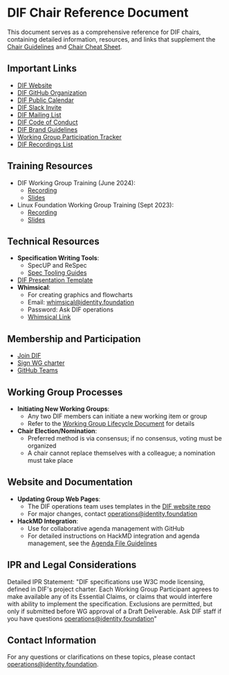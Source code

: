 # DIF Chair Reference Document

This document serves as a comprehensive reference for DIF chairs, containing detailed information, resources, and links that supplement the [Chair Guidelines](./chair_guidelines.md) and [Chair Cheat Sheet](./chair_cheat_sheet.md).

## Important Links

- [DIF Website](https://identity.foundation/)
- [DIF GitHub Organization](https://github.com/decentralized-identity)
- [DIF Public Calendar](http://bit.ly/dif-calendar)
- [DIF Slack Invite](https://bit.ly/DIF_slack_invite)
- [DIF Mailing List](https://dif.groups.io/g/main)
- [DIF Code of Conduct](https://github.com/decentralized-identity/org/blob/master/code-of-conduct.md)
- [DIF Brand Guidelines](http://bit.ly/DIF_brand_guidelines)
- [Working Group Participation Tracker](http://bit.ly/dif_wg_participation)
- [DIF Recordings List](http://bit.ly/DIF_recordings_list)

## Training Resources

- DIF Working Group Training (June 2024):
  - [Recording](https://drive.google.com/file/d/19W8AFdhTXZ_x0mxc9g2taRVEc9hln06P/view?usp=drive_link)
  - [Slides](https://docs.google.com/presentation/d/1ynQBb2NetBZ8T_gIYXWXWjhvOz9n98HUsBz6xsczOM8/edit?usp=sharing)
- Linux Foundation Working Group Training (Sept 2023):
  - [Recording](https://drive.google.com/file/d/1PIsF1xQ5i1NPp_RG2A39NEfh6ck95HQg/view?usp=drive_link)
  - [Slides](https://docs.google.com/presentation/d/1I0B3dQLQa51uCV3VFXHLsbzmyB_jZMl4/edit?usp=sharing&ouid=116182654223161791531&rtpof=true&sd=true)

## Technical Resources

- **Specification Writing Tools**:
  - SpecUP and ReSpec
  - [Spec Tooling Guides](./spec-tooling-guides.md)
- [DIF Presentation Template](https://docs.google.com/presentation/d/1jXF5LhBLmKsbjCfGGBFNDC_tqISmgd8-DK-ISxSQkwc/edit#slide=id.g7760498cf3_0_50)
- **Whimsical**:
  - For creating graphics and flowcharts
  - Email: whimsical@identity.foundation
  - Password: Ask DIF operations
  - [Whimsical Link](https://whimsical.com/DMbT3mCT74bQ3wxCKBTDbQ)

## Membership and Participation

- [Join DIF](https://identity.foundation/join)
- [Sign WG charter](https://bit.ly/DIF-WG-select1)
- [GitHub Teams](https://github.com/orgs/decentralized-identity/teams)

## Working Group Processes

- **Initiating New Working Groups**:
  - Any two DIF members can initiate a new working item or group
  - Refer to the [Working Group Lifecycle Document](./working-group-lifecycle.md) for details
- **Chair Election/Nomination**:
  - Preferred method is via consensus; if no consensus, voting must be organized
  - A chair cannot replace themselves with a colleague; a nomination must take place

## Website and Documentation

- **Updating Group Web Pages**:
  - The DIF operations team uses templates in the [DIF website repo](https://github.com/decentralized-identity/decentralized-identity.github.io/tree/master/templates/pages/working-groups/)
  - For major changes, contact operations@identity.foundation
- **HackMD Integration**:
  - Use for collaborative agenda management with GitHub
  - For detailed instructions on HackMD integration and agenda management, see the [Agenda File Guidelines](./agenda_files.md)

## IPR and Legal Considerations

Detailed IPR Statement: "DIF specifications use W3C mode licensing, defined in DIF's project charter. Each Working Group Participant agrees to make available any of its Essential Claims, or claims that would interfere with ability to implement the specification. Exclusions are permitted, but only if submitted before WG approval of a Draft Deliverable. Ask DIF staff if you have questions operations@identity.foundation"

## Contact Information

For any questions or clarifications on these topics, please contact operations@identity.foundation.
